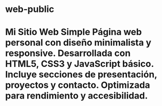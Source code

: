 # web-public
# Mi Sitio Web Simple  Página web personal con diseño minimalista y responsive. Desarrollada con HTML5, CSS3 y JavaScript básico. Incluye secciones de presentación, proyectos y contacto. Optimizada para rendimiento y accesibilidad.
